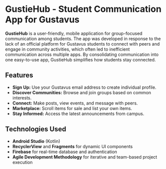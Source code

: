 # **GustieHub - Student Communication App for Gustavus**

**GustieHub** is a user-friendly, mobile application for group-focused communication among students. The app was developed in response to the lack of an
official platform for Gustavus students to connect with peers and engage in community activities, which often led to inefficient communication across multiple apps.
By consolidating communication into one easy-to-use app, GustieHub simplifies how students stay connected.

## **Features**

- **Sign Up:** Use your Gustavus email address to create individual profile.
- **Discover Communities:** Browse and join groups based on common interests.
- **Connect:** Make posts, view events, and message with peers.
- **Marketplace:** Scroll items for sale and list your own items.
- **Stay Informed:** Access the latest announcements from campus.

## **Technologies Used**

- **Android Studio** (Kotlin)
- **RecyclerView** and **Fragments** for dynamic UI components
- **Firebase** for real-time database and authentication
- **Agile Development Methodology** for iterative and team-based project execution
